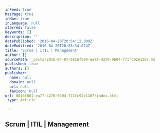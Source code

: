 ```yaml
---
inFeed: true
hasPage: true
inNav: true
inLanguage: null
starred: false
keywords: []
description: ''
datePublished: '2016-04-20T20:54:12.399Z'
dateModified: '2016-04-20T20:53:34.674Z'
title: 'Scrum | ITIL | Management'
author: []
sourcePath: _posts/2016-04-07-0816f804-ea7f-4270-9694-f71fc92e1307.md
published: true
authors: []
publisher:
  name: null
  domain: null
  url: null
  favicon: null
url: 0816f804-ea7f-4270-9694-f71fc92e1307/index.html
_type: Article

---
```

## Scrum | ITIL | Management